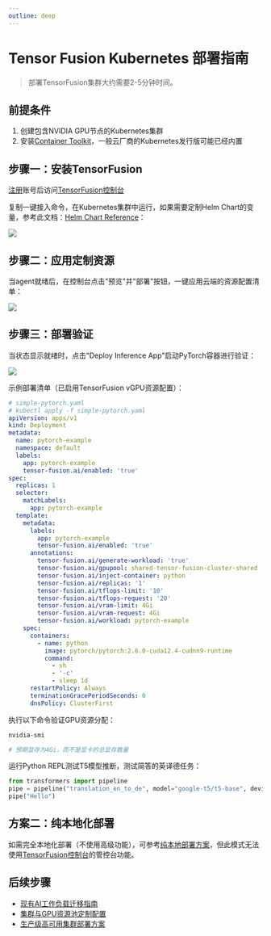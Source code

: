 ```yaml
---
outline: deep
---
```


# Tensor Fusion Kubernetes 部署指南

> 部署TensorFusion集群大约需要2-5分钟时间。

## 前提条件

1. 创建包含NVIDIA GPU节点的Kubernetes集群
2. 安装[Container Toolkit](https://docs.nvidia.com/datacenter/cloud-native/container-toolkit/latest/install-guide.html#configuring-containerd-for-kubernetes)，一般云厂商的Kubernetes发行版可能已经内置

## 步骤一：安装TensorFusion

[注册](https://accounts.tensor-fusion.ai/sign-up)账号后访问[TensorFusion控制台](https://app.tensor-fusion.ai/workbench)

复制一键接入命令，在Kubernetes集群中运行，如果需要定制Helm Chart的变量，参考此文档：[Helm Chart Reference](/zh/reference/helm-install-values.md)：

![](https://cdn.tensor-fusion.ai/install-tf.png)

## 步骤二：应用定制资源

当agent就绪后，在控制台点击"预览"并"部署"按钮，一键应用云端的资源配置清单：

![](https://cdn.tensor-fusion.ai/tf-apply-cr.png)

## 步骤三：部署验证

当状态显示就绪时，点击"Deploy Inference App"启动PyTorch容器进行验证：

![](https://cdn.tensor-fusion.ai/verify-tf-cluster.png)

示例部署清单（已启用TensorFusion vGPU资源配置）：

```yaml
# simple-pytorch.yaml
# kubectl apply -f simple-pytorch.yaml
apiVersion: apps/v1
kind: Deployment
metadata:
  name: pytorch-example
  namespace: default
  labels:
    app: pytorch-example
    tensor-fusion.ai/enabled: 'true'
spec:
  replicas: 1
  selector:
    matchLabels:
      app: pytorch-example
  template:
    metadata:
      labels:
        app: pytorch-example
        tensor-fusion.ai/enabled: 'true'
      annotations:
        tensor-fusion.ai/generate-workload: 'true'
        tensor-fusion.ai/gpupool: shared-tensor-fusion-cluster-shared
        tensor-fusion.ai/inject-container: python
        tensor-fusion.ai/replicas: '1'
        tensor-fusion.ai/tflops-limit: '10'
        tensor-fusion.ai/tflops-request: '20'
        tensor-fusion.ai/vram-limit: 4Gi
        tensor-fusion.ai/vram-request: 4Gi
        tensor-fusion.ai/workload: pytorch-example
    spec:
      containers:
        - name: python
          image: pytorch/pytorch:2.6.0-cuda12.4-cudnn9-runtime
          command:
            - sh
            - '-c'
            - sleep 1d
      restartPolicy: Always
      terminationGracePeriodSeconds: 0
      dnsPolicy: ClusterFirst
```

执行以下命令验证GPU资源分配：

```bash
nvidia-smi

# 预期显存为4Gi，而不是显卡的总显存数量
```

运行Python REPL测试T5模型推断，测试简答的英译德任务：

```python
from transformers import pipeline
pipe = pipeline("translation_en_to_de", model="google-t5/t5-base", device="cuda:0")
pipe("Hello")
```

## 方案二：纯本地化部署

如需完全本地化部署（不使用高级功能），可参考[纯本地部署方案](/zh/guide/recipes/deploy-k8s-local-mode.md)，但此模式无法使用[TensorFusion控制台](https://app.tensor-fusion.ai/workbench)的管控台功能。

## 后续步骤

- [现有AI工作负载迁移指南](/zh/guide/recipes/migrate-existing.md)
- [集群与GPU资源池定制配置](/zh/guide/recipes/configure-qos-and-pricing.md)
- [生产级高可用集群部署方案](/zh/guide/recipes/production-grade-deployment.md)
